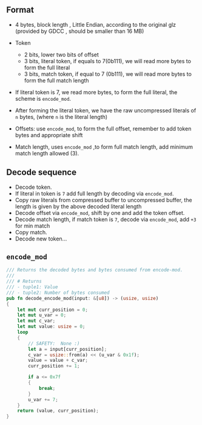 ## Format
 
- 4 bytes, block length , Little Endian, according to the original glz (provided by GDCC , should be smaller than 16 MB)
- Token
  - 2 bits, lower two bits of offset
  - 3 bits, literal token, if equals to 7(0b111), we will read more bytes to form the full literal
  - 3 bits, match token,  if equal to 7 (0b111), we will read more bytes to form the full match length
 
- If literal token is 7, we read more bytes, to form the full literal,  the scheme is `encode_mod`.
- After forming the literal token, we have the raw uncompressed literals of `n` bytes, (where `n` is the literal length)

- Offsets: use `encode_mod`, to form the full offset, remember to add token bytes and appropriate shift
- Match length, uses `encode_mod` ,to form full match length, add minimum match length allowed (3).

## Decode sequence
 - Decode token.
 - If literal in token is `7` add full length by decoding via `encode_mod`.
 - Copy raw literals from compressed buffer to uncompressed buffer, the length is given by the above decoded literal length
 - Decode offset via `encode_mod`, shift by one and add  the token offset.
 - Decode match length, if match token is `7`, decode via `encode_mod`, add `+3` for min match
 - Copy match.
 - Decode new token... 

## `encode_mod`

```Rust
/// Returns the decoded bytes and bytes consumed from encode-mod.
///
/// # Returns
/// - tuple1: Value
/// - tuple2: Number of bytes consumed
pub fn decode_encode_mod(input: &[u8]) -> (usize, usize)
{
    let mut curr_position = 0;
    let mut u_var = 0;
    let mut c_var;
    let mut value: usize = 0;
    loop
    {
        // SAFETY:  None :)
        let a = input[curr_position];
        c_var = usize::from(a) << (u_var & 0x1f);
        value = value + c_var;
        curr_position += 1;

        if a <= 0x7f
        {
            break;
        }
        u_var += 7;
    }
    return (value, curr_position);
}
```
